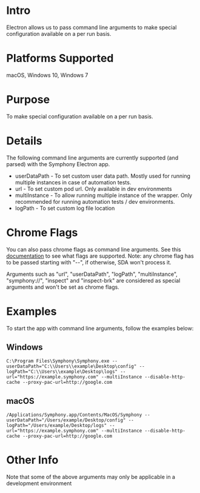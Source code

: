 # Intro
Electron allows us to pass command line arguments to make special configuration available on a per run basis.

# Platforms Supported
macOS, Windows 10, Windows 7

# Purpose
To make special configuration available on a per run basis.

# Details
The following command line arguments are currently supported (and parsed) with the Symphony Electron app.

- userDataPath - To set custom user data path. Mostly used for running multiple instances in case of automation tests.
- url - To set custom pod url. Only available in dev environments
- multiInstance - To allow running multiple instance of the wrapper. Only recommended for running automation tests / dev environments.
- logPath - To set custom log file location

# Chrome Flags
You can also pass chrome flags as command line arguments. See this [documentation](https://github.com/electron/electron/blob/master/docs/api/chrome-command-line-switches.md) to see what flags are supported.
Note: any chrome flag has to be passed starting with "--", if otherwise, SDA won't process it.

Arguments such as "url", "userDataPath", "logPath", "multiInstance", "symphony://", "inspect" and "inspect-brk" are considered as special arguments and won't be set as chrome flags.

# Examples
To start the app with command line arguments, follow the examples below:

## Windows
```
C:\Program Files\Symphony\Symphony.exe --userDataPath="C:\\Users\\example\Desktop\config" --logPath="C:\\Users\\example\Desktop\logs" --url="https://example.symphony.com" --multiInstance --disable-http-cache --proxy-pac-url=http://google.com
```

## macOS
```
/Applications/Symphony.app/Contents/MacOS/Symphony --userDataPath="/Users/example/Desktop/config" --logPath="/Users/example/Desktop/logs" --url="https://example.symphony.com" --multiInstance --disable-http-cache --proxy-pac-url=http://google.com
```

# Other Info
Note that some of the above arguments may only be applicable in a development environment
